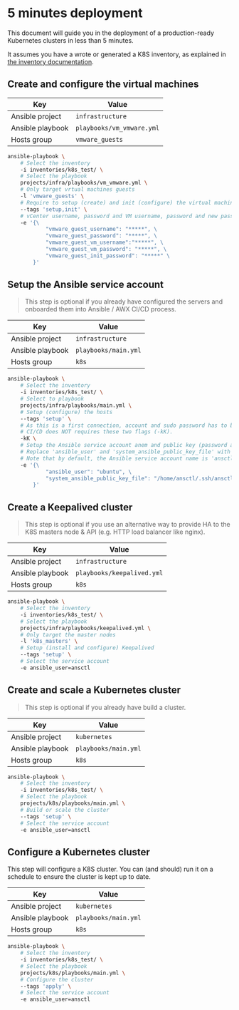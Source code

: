 # 5 minutes deployment

This document will guide you in the deployment of a production-ready Kubernetes clusters in less than 5 minutes.

It assumes you have a wrote or generated a K8S inventory, as explained in [the inventory documentation](Inventory.md).

## Create and configure the virtual machines

| Key              | Value                     |
|------------------|---------------------------|
| Ansible project  | `infrastructure`          |
| Ansible playbook | `playbooks/vm_vmware.yml` |
| Hosts group      | `vmware_guests`           |

```bash
ansible-playbook \
    # Select the inventory
    -i inventories/k8s_test/ \
    # Select the playbook
    projects/infra/playbooks/vm_vmware.yml \
    # Only target vrtual machines guests
    -l 'vmware_guests' \
    # Require to setup (create) and init (configure) the virtual machines
    --tags 'setup,init' \
    # vCenter username, password and VM username, password and new passwor to setup
    -e '{\
            "vmware_guest_username": "*****", \
            "vmware_guest_password": "*****", \
            "vmware_guest_vm_username":"*****", \
            "vmware_guest_vm_password": "*****", \
            "vmware_guest_init_password": "*****" \
        }'
```

## Setup the Ansible service account

> This step is optional if you already have configured the servers and onboarded them into Ansible / AWX CI/CD process.

| Key              | Value                |
|------------------|----------------------|
| Ansible project  | `infrastructure`     |
| Ansible playbook | `playbooks/main.yml` |
| Hosts group      | `k8s`                |

```bash
ansible-playbook \
    # Select the inventory
    -i inventories/k8s_test/ \
    # Select to playbook
    projects/infra/playbooks/main.yml \
    # Setup (configure) the hosts
    --tags 'setup' \
    # As this is a first connection, account and sudo password has to be provided manually.
    # CI/CD does NOT requires these two flags (-kK).
    -kK \
    # Setup the Ansible service account anem and public key (password authentication is disabled by default).
    # Replace 'ansible_user' and 'system_ansible_public_key_file' with the appropriate value.
    # Note that by default, the Ansible service account name is 'ansctl'.
    -e '{\
            "ansible_user": "ubuntu", \
            "system_ansible_public_key_file": "/home/ansctl/.ssh/ansctl.rsa.pub" \
        }'
```

## Create a Keepalived cluster

> This step is optional if you use an alternative way to provide HA to the K8S masters node & API  (e.g. HTTP load balancer like nginx).

| Key              | Value                      |
|------------------|----------------------------|
| Ansible project  | `infrastructure`           |
| Ansible playbook | `playbooks/keepalived.yml` |
| Hosts group      | `k8s`                      |

```bash
ansible-playbook \
    # Select the inventory
    -i inventories/k8s_test/ \
    # Select the playbook
    projects/infra/playbooks/keepalived.yml \
    # Only target the master nodes
    -l 'k8s_masters' \
    # Setup (install and configure) Keepalived
    --tags 'setup' \
    # Select the service account
    -e ansible_user=ansctl
```


## Create and scale a Kubernetes cluster

> This step is optional if you already have build a cluster.

| Key              | Value                |
|------------------|----------------------|
| Ansible project  | `kubernetes`         |
| Ansible playbook | `playbooks/main.yml` |
| Hosts group      | `k8s`                |

```bash
ansible-playbook \
    # Select the inventory
    -i inventories/k8s_test/ \
    # Select the playbook
    projects/k8s/playbooks/main.yml \
    # Build or scale the cluster
    --tags 'setup' \
    # Select the service account
    -e ansible_user=ansctl
```

## Configure a Kubernetes cluster

This step will configure a K8S cluster. You can (and should) run it on a schedule to ensure the cluster is kept up to date.

| Key              | Value                |
|------------------|----------------------|
| Ansible project  | `kubernetes`         |
| Ansible playbook | `playbooks/main.yml` |
| Hosts group      | `k8s`                |

```bash
ansible-playbook \
    # Select the inventory
    -i inventories/k8s_test/ \
    # Select the playbook
    projects/k8s/playbooks/main.yml \
    # Configure the cluster
    --tags 'apply' \
    # Select the service account
    -e ansible_user=ansctl
```

